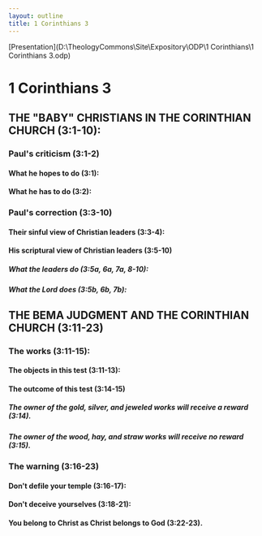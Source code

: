 ```yaml
---
layout: outline
title: 1 Corinthians 3
---
```

[Presentation](D:\TheologyCommons\Site\Expository\ODP\1 Corinthians\1 Corinthians 3.odp)
# 1 Corinthians 3 
## THE \"BABY\" CHRISTIANS IN THE CORINTHIAN CHURCH (3:1-10): 
###  Paul\'s criticism (3:1-2) 
####  What he hopes to do (3:1): 
####  What he has to do (3:2): 
###  Paul\'s correction (3:3-10) 
####  Their sinful view of Christian leaders (3:3-4): 
####  His scriptural view of Christian leaders (3:5-10) 
#####  What the leaders do (3:5a, 6a, 7a, 8-10): 
#####  What the Lord does (3:5b, 6b, 7b): 
## THE BEMA JUDGMENT AND THE CORINTHIAN CHURCH (3:11-23) 
###  The works (3:11-15): 
####  The objects in this test (3:11-13): 
####  The outcome of this test (3:14-15) 
#####  The owner of the gold, silver, and jeweled works will receive a reward (3:14). 
#####  The owner of the wood, hay, and straw works will receive no reward (3:15). 
###  The warning (3:16-23) 
####  Don\'t defile your temple (3:16-17): 
####  Don\'t deceive yourselves (3:18-21): 
####  You belong to Christ as Christ belongs to God (3:22-23). 
